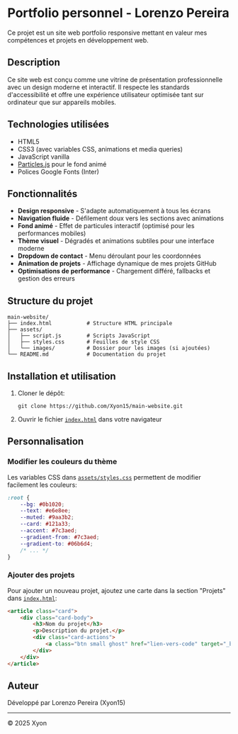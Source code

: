 # Portfolio personnel - Lorenzo Pereira

Ce projet est un site web portfolio responsive mettant en valeur mes compétences et projets en développement web.

## Description

Ce site web est conçu comme une vitrine de présentation professionnelle avec un design moderne et interactif. Il respecte les standards d'accessibilité et offre une expérience utilisateur optimisée tant sur ordinateur que sur appareils mobiles.

## Technologies utilisées

- HTML5
- CSS3 (avec variables CSS, animations et media queries)
- JavaScript vanilla
- [Particles.js](https://vincentgarreau.com/particles.js/) pour le fond animé
- Polices Google Fonts (Inter)

## Fonctionnalités

- **Design responsive** - S'adapte automatiquement à tous les écrans
- **Navigation fluide** - Défilement doux vers les sections avec animations
- **Fond animé** - Effet de particules interactif (optimisé pour les performances mobiles)
- **Thème visuel** - Dégradés et animations subtiles pour une interface moderne
- **Dropdown de contact** - Menu déroulant pour les coordonnées
- **Animation de projets** - Affichage dynamique de mes projets GitHub
- **Optimisations de performance** - Chargement différé, fallbacks et gestion des erreurs

## Structure du projet

```
main-website/
├── index.html           # Structure HTML principale
├── assets/
│   ├── script.js        # Scripts JavaScript
│   ├── styles.css       # Feuilles de style CSS
│   └── images/          # Dossier pour les images (si ajoutées)
└── README.md            # Documentation du projet
```

## Installation et utilisation

1. Cloner le dépôt:
	 ```
	 git clone https://github.com/Xyon15/main-website.git
	 ```

2. Ouvrir le fichier [`index.html`](index.html ) dans votre navigateur

## Personnalisation

### Modifier les couleurs du thème

Les variables CSS dans [`assets/styles.css`](assets/styles.css ) permettent de modifier facilement les couleurs:

```css
:root {
	--bg: #0b1020;
	--text: #e6e8ee;
	--muted: #9aa3b2;
	--card: #121a33;
	--accent: #7c3aed;
	--gradient-from: #7c3aed;
	--gradient-to: #06b6d4;
	/* ... */
}
```

### Ajouter des projets

Pour ajouter un nouveau projet, ajoutez une carte dans la section "Projets" dans [`index.html`](index.html ):

```html
<article class="card">
	<div class="card-body">
		<h3>Nom du projet</h3>
		<p>Description du projet.</p>
		<div class="card-actions">
			<a class="btn small ghost" href="lien-vers-code" target="_blank" rel="noopener">Code</a>
		</div>
	</div>
</article>
```

## Auteur

Développé par Lorenzo Pereira (Xyon15)

---

© 2025 Xyon